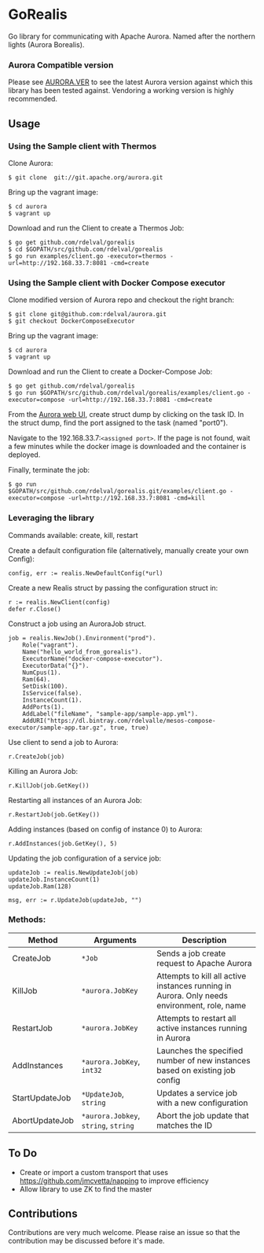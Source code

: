 # GoRealis

Go library for communicating with Apache Aurora.
Named after the northern lights (Aurora Borealis).

### Aurora Compatible version
Please see [AURORA.VER](./AURORA.VER) to see the latest Aurora version against which this
library has been tested against. Vendoring a working version is highly recommended.

## Usage

### Using the Sample client with Thermos
Clone Aurora:
```
$ git clone  git://git.apache.org/aurora.git
```

Bring up the vagrant image:
```
$ cd aurora
$ vagrant up
```

Download and run the Client to create a Thermos Job:
```
$ go get github.com/rdelval/gorealis
$ cd $GOPATH/src/github.com/rdelval/gorealis
$ go run examples/client.go -executor=thermos -url=http://192.168.33.7:8081 -cmd=create
```

### Using the Sample client with Docker Compose executor

Clone modified version of Aurora repo and checkout the right branch:
```
$ git clone git@github.com:rdelval/aurora.git
$ git checkout DockerComposeExecutor
```

Bring up the vagrant image:
```
$ cd aurora
$ vagrant up
```

Download and run the Client to create a Docker-Compose Job:
```
$ go get github.com/rdelval/gorealis
$ go run $GOPATH/src/github.com/rdelval/gorealis/examples/client.go -executor=compose -url=http://192.168.33.7:8081 -cmd=create
```
From the [Aurora web UI](http://192.168.33.7:8081/scheduler/vagrant/prod/docker-compose/0), create struct dump by clicking on the task ID.
In the struct dump, find the port assigned to the task (named "port0"). 

Navigate to the 192.168.33.7:`<assigned port>`.
If the page is not found, wait a few minutes while the docker image is downloaded and the container is deployed.

Finally, terminate the job:
```
$ go run $GOPATH/src/github.com/rdelval/gorealis.git/examples/client.go -executor=compose -url=http://192.168.33.7:8081 -cmd=kill
```

### Leveraging the library 
Commands available: create, kill, restart

Create a default configuration file (alternatively, manually create your own Config):
```
config, err := realis.NewDefaultConfig(*url)
```

Create a new Realis struct by passing the configuration struct in:
```
r := realis.NewClient(config)
defer r.Close()
```

Construct a job using an AuroraJob struct.
```
job = realis.NewJob().Environment("prod").
    Role("vagrant").
    Name("hello_world_from_gorealis").
    ExecutorName("docker-compose-executor").
    ExecutorData("{}").
    NumCpus(1).
    Ram(64).
    SetDisk(100).
    IsService(false).
    InstanceCount(1).
    AddPorts(1).
    AddLabel("fileName", "sample-app/sample-app.yml").
    AddURI("https://dl.bintray.com/rdelvalle/mesos-compose-executor/sample-app.tar.gz", true, true)

```

Use client to send a job to Aurora:
```
r.CreateJob(job)
```

Killing an Aurora Job:
```
r.KillJob(job.GetKey())
```

Restarting all instances of an Aurora Job:
```
r.RestartJob(job.GetKey())
```

Adding instances (based on config of instance 0) to Aurora:
```
r.AddInstances(job.GetKey(), 5)
```

Updating the job configuration of a service job:
```
updateJob := realis.NewUpdateJob(job)
updateJob.InstanceCount(1)
updateJob.Ram(128)

msg, err := r.UpdateJob(updateJob, "")
```

### Methods:

|Method    | Arguments  | Description|
|----------|------------|------------|
|CreateJob | `*Job` | Sends a job create request to Apache Aurora |
|KillJob   | `*aurora.JobKey` | Attempts to kill all active instances running in Aurora. Only needs environment, role, name |
|RestartJob| `*aurora.JobKey` | Attempts to restart all active instances running in Aurora |
|AddInstances|`*aurora.JobKey`, `int32`| Launches the specified number of new instances based on existing job config |
|StartUpdateJob|`*UpdateJob`, `string`| Updates a service job with a new configuration |
|AbortUpdateJob|`*aurora.Jobkey`, `string`, `string`| Abort the job update that matches the ID |

## To Do
* Create or import a custom transport that uses https://github.com/jmcvetta/napping to improve efficiency
* Allow library to use ZK to find the master

## Contributions
Contributions are very much welcome. Please raise an issue so that the contribution may be discussed before it's made.
